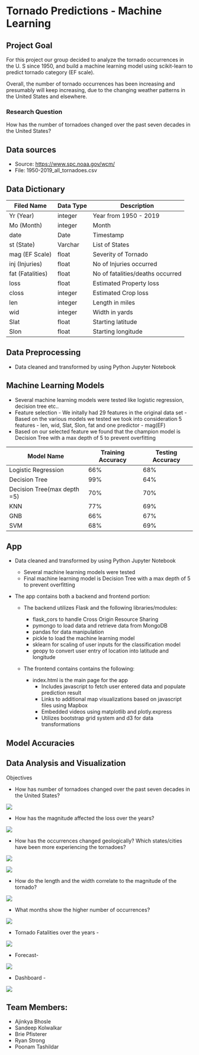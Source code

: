 # Tornado Predictions - Machine Learning

## Project Goal

For this project our group decided to analyze the tornado occurrences in the U. S since 1950, and build a machine learning model using scikit-learn to predict tornado category (EF scale).

Overall, the number of tornado occurrences has been increasing and presumably will keep increasing, due to the changing weather patterns in the United States and elsewhere.

### Research Question

How has the number of tornadoes changed over the past seven decades in the United States?

## Data sources

  * Source: https://www.spc.noaa.gov/wcm/ 
  * File: 1950-2019_all_tornadoes.csv

## Data Dictionary

|Filed Name |Data Type |Description
| ---- | ---- | ---- |
Yr (Year) |	integer	| Year from 1950 - 2019 |
Mo (Month)|	integer	| Month 
date	     | Date	   | Timestamp
st (State)| Varchar	| List of States 
mag (EF Scale) |	float |	Severity of Tornado
inj (Injuries) |	float	| No of Injuries occurred
fat (Fatalities) |	float	| No of fatalities/deaths occurred
loss 	| float	| Estimated Property loss
closs |	integer |	Estimated Crop loss
len |	integer	| Length in miles
wid	| integer	| Width in yards
Slat | 	float	| Starting latitude
Slon | float	 | Starting longitude

## Data Preprocessing

  - Data cleaned and transformed by using Python Jupyter Notebook
 
## Machine Learning Models

  - Several machine learning models were tested like logistic regression, decision tree etc..
  - Feature selection
        - We initally had 29 features in the original data set
        - Based on the various models we tested we took into consideration 5 features - len, wid, Slat, Slon, fat and one predictor - mag(EF)
  - Based on our selected feature we found that the champion model is Decision Tree with a max depth of 5 to prevent overfitting

 |Model Name |Training Accuracy |Testing Accuracy
| ---- | ---- | ---- |
Logistic Regression |	66%	| 68% |
Decision Tree |	99%	| 64% |
Decision Tree(max depth =5) |	70%	| 70% |
KNN |	77%	| 69% |
GNB | 66% | 67% |
SVM |	68%	| 69% |

## App

- Data cleaned and transformed by using Python Jupyter Notebook
  - Several machine learning models were tested
  - Final machine learning model is Decision Tree with a max depth of 5 to prevent overfitting

- The app contains both a backend and frontend portion:

  - The backend utilizes Flask and the following libraries/modules:
    - flask_cors to handle Cross Origin Resource Sharing
    - pymongo to load data and retrieve data from MongoDB
    - pandas for data manipulation
    - pickle to load the machine learning model
    - sklearn for scaling of user inputs for the classification model
    - geopy to convert user entry of location into latitude and longitude

  - The frontend contains contains the following:
    - index.html is the main page for the app
      - Includes javascript to fetch user entered data and populate prediction result
      - Links to additional map visualizations based on javascript files using Mapbox
      - Embedded videos using matplotlib and plotly.express
      - Utilizes bootstrap grid system and d3 for data transformations

## Model Accuracies


## Data Analysis and Visualization

Objectives
* How has number of tornadoes changed over the past seven decades in the United States?

![](https://github.com/tornado-predictions/tornado/blob/poonam/poonam_final_project_ML/images/tornado%20occurrences%20over%20the%20years%20-%20animation.png)

* How has the magnitude affected the loss over the years?

![](https://github.com/tornado-predictions/tornado/blob/poonam/poonam_final_project_ML/images/Analysis-%20Loss%20(Dollars)%20vs%20Magnitude.png)

* How has the occurrences changed geologically? Which states/cities have been more experiencing the tornadoes?

![](https://github.com/tornado-predictions/tornado/blob/poonam/poonam_final_project_ML/images/frequency-choropleth-%20animation.png)

![](https://github.com/tornado-predictions/tornado/blob/poonam/poonam_final_project_ML/images/tornado%20frequency-%20animation.png)

* How do the length and the width correlate to the magnitude of the tornado?

![](https://github.com/tornado-predictions/tornado/blob/poonam/poonam_final_project_ML/images/Analysis-%20Length%20and%20Width.png)

* What months show the higher number of occurrences?

![](https://github.com/tornado-predictions/tornado/blob/poonam/poonam_final_project_ML/images/Analysis-%20occurrences%20in%20each%20month%20over%20the%20years.png)

* Tornado Fatalities over the years -

![](https://github.com/tornado-predictions/tornado/blob/poonam/poonam_final_project_ML/images/fatalities-choropleth-%20animation.png)

* Forecast-

![](https://github.com/tornado-predictions/tornado/blob/poonam/poonam_final_project_ML/images/Forecast-%20tornado%20occurrences%20over%20the%20years.png)

* Dashboard - 

![](https://github.com/tornado-predictions/tornado/blob/poonam/poonam_final_project_ML/images/tornado%20prediction%20dashboard.png)

## Team Members:

* Ajinkya Bhosle
* Sandeep Kolwalkar
* Brie Pfisterer
* Ryan Strong
* Poonam Tashildar
